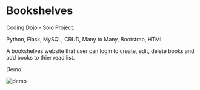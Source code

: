 # Bookshelves
Coding Dojo - Solo Project. 

Python, Flask, MySQL, CRUD, Many to Many, Bootstrap, HTML

A bookshelves website that user can login to create, edit, delete books and add books to thier read list.

Demo:

![demo](https://github.com/andreachou/Bookshelves/blob/main/result_demo.gif)
